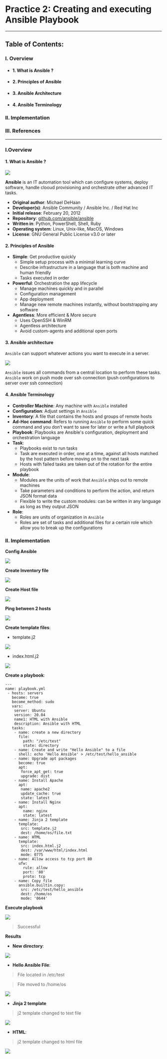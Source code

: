 # Practice 2: Creating and executing Ansible Playbook
---
## **Table of Contents:**

### I. Overview
- #### 1. What is Ansible ?
- #### 2. Principles of Ansible
- #### 3. Ansible Architecture
- #### 4. Ansible Terminology

### II. Implementation

### III. References


---
### I.Overview

#### 1. What is Ansible ?

<img src="./images/ansible.png">


**Ansible** is an IT automation tool which can configure systems, deploy software, handle clooud provisioning and orchestrate other advanced IT tasks. 
- **Original author**: Michael DeHaan
- **Developer(s)**: Ansible Community / Ansible Inc. / Red Hat Inc
- **Initial release**: February 20, 2012
- **Repository**: [github.com/ansible/ansible](https://github.com/ansible/ansible)
- **Written in**: Python, PowerShell, Shell, Ruby
- **Operating system**: Linux, Unix-like, MacOS, Windows
- **License**: GNU General Public License v3.0 or later

#### 2. Principles of Ansible
- **Simple**: Get productive quickly
    - Simple setup process with a minimal learning curve
    - Describe infrastructure in a language that is both machine and human friendly
    - Tasks executed in order
- **Powerful**: Orchestration the app lifecycle
    - Manage machines quickly and in parallel
    - Configuration management
    - App deployment
    - Manage new remote machines instantly, without bootstrapping any software
- **Agentless**: More efficient & More secure
    - Uses OpenSSH & WinRM
    - Agentless architecture
    - Avoid custom-agents and additional open ports

#### 3. Ansible architecture
`Ansible` can support whatever actions you want to execute in a server. 

<img src="./images/architecture.PNG">


`Ansible` issues all commands from a central location to perform these tasks. `Ansible` work on push mode over ssh connection (push configurations to server over ssh connection)

#### 4. Ansible Terminology
- **Controller Machine**: Any machine with `Ansible` installed
- **Configuration**: Adjust settings in `Ansible`
- **Inventory**: A file that contains the hosts and groups of remote hosts
- **Ad-Hoc command**: Refers to running `Ansible` to perform some quick command and you don’t want to save for later or write a full playbook
- **Playbook**: Playbooks are Ansible's configuration, deployment and orchestration language
- **Task**: 
  - Playbooks exist to run tasks
  - Task are executed in order, one at a time, against all hosts matched by the host pattern before moving on to the next task
  - Hosts with failed tasks are taken out of the rotation for the entire playbook
- **Module**:
  - Modules are the units of work that `Ansible` ships out to remote machines
  - Take parameters and conditions to perform the action, and return JSON format data
  - Flexible to write the custom modules: can be written in any language as long as they output JSON
- **Role**: 
  - Roles are units of organization in `Ansible`
  - Roles are set of tasks and additional files for a certain role which allow you to break up the configurations

### II. Implementation
**Config Ansible**

<img src="./images/cfg.PNG">


**Create Inventory file**

<img src="./images/inventory.PNG">

**Create Host file**

<img src="./images/hosts.PNG">

**Ping between 2 hosts**

<img src="./images/ping.PNG">


**Create template files**: 
   - template.j2
  

 <img src="./images/template.PNG">
 
 
   - index.html.j2 

 <img src="./images/index.PNG">
 
**Create a playbook**: 

```
--- 
name: playbook.yml
 - hosts: servers
   become: true
   become_method: sudo
   vars:
    server: Ubuntu
    version: 20.04
    name1: HTML with Ansible
    description: Ansible with HTML
   tasks:
    - name: create a new directory
      file: 
        path: "/etc/test"
        state: directory
    - name: Create and write "Hello Ansible" to a file
      shell: echo 'Hello Ansible' > /etc/test/hello_ansible
    - name: Upgrade apt packages
      become: true
      apt:
       force_apt_get: true
       upgrade: dist
    - name: Install Apache
      apt: 
       name: apache2 
       update_cache: true 
       state: latest
    - name: Install Nginx
      apt:
        name: nginx
        state: latest
    - name: Jinja 2 template
      template: 
       src: template.j2
       dest: /home/os/file.txt
    - name: HTML
      template: 
       src: index.html.j2
       dest: /var/www/html/index.html
       mode: 0775
    - name: Allow access to tcp port 80
      ufw:
        rule: allow
        port: '80'
        proto: tcp  
    - name: Copy file
      ansible.builtin.copy:
       src: /etc/test/hello_ansible
       dest: /home/os
       mode: '0644'
```

**Execute playbook**

<img src="./images/result2.PNG">

> Successful

**Results**
 - **New directory**:
 
 <img src="./images/test.PNG">
 
 - **Hello Ansible File**:
 >File located in /etc/test
 
 
 >File moved to /home/os
 
 <img src="./images/hello_ansible.PNG">

 - **Jinja 2 template**
 >j2 template changed to text file
 <img src="./images/file.PNG">
 
 - **HTML**:
>j2 template changed to html file

<img src="./images/html.PNG">
